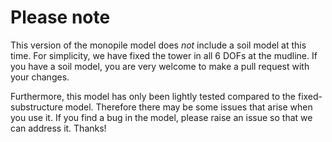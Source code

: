 
# Please note

This version of the monopile model does *not* include a soil
model at this time. For simplicity, we have fixed the tower
in all 6 DOFs at the mudline. If you have a soil model, you
are very welcome to make a pull request with your changes.

Furthermore, this model has only been lightly tested compared
to the fixed-substructure model. Therefore there may be some
issues that arise when you use it. If you find a bug in the
model, please raise an issue so that we can address it. Thanks!